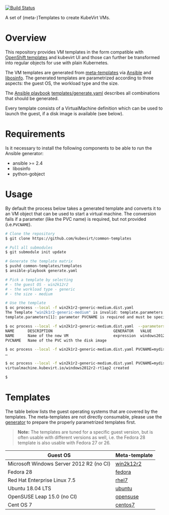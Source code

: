 [![Build Status](https://travis-ci.com/kubevirt/common-templates.svg?branch=master)](https://travis-ci.com/kubevirt/common-templates)

A set of (meta-)Templates to create KubeVirt VMs.

# Overview

This repository provides VM templates in the form compatible with [OpenShift templates](https://docs.okd.io/latest/dev_guide/templates.html) and kubevirt UI and those can further be transformed into regular objects for use with plain Kubernetes.

The VM templates are generated from [meta-templates](templates/templates/) via [Ansible](https://www.ansible.com/) and [libosinfo](https://libosinfo.org/). The generated templates are parametrized according to three aspects: the guest OS, the workload type and the size.

The [Ansible playbook](https://docs.ansible.com/ansible/latest/user_guide/playbooks.html) [templates/generate.yaml](templates/generate.yaml) describes all combinations that should be generated.

Every template consists of a VirtualMachine definition which can be used to launch the guest, if a disk image is available (see below).

# Requirements

Is it necessary to install the following components to be able to run the Ansible generator:

- ansible >= 2.4
- libosinfo
- python-gobject

# Usage

By default the process below takes a generated template and converts it to an VM object that can be used to start a virtual machine.
The conversion fails if a parameter (like the PVC name) is required, but not
provided (i.e.`PVCNAME`).

```bash
# Clone the repository
$ git clone https://github.com/kubevirt/common-templates

# Pull all submodules
$ git submodule init update

# Generate the template matrix
$ pushd common-templates/templates
$ ansible-playbook generate.yaml

# Pick a template by selecting
# - the guest OS - win2k12r2
# - the workload type - generic
# - the size - medium

# Use the template
$ oc process --local -f win2k1r2-generic-medium.dist.yaml
The Template "win2k1r2-generic-medium" is invalid: template.parameters[1]: Required value:
template.parameters[1]: parameter PVCNAME is required and must be specified

$ oc process --local -f win2k1r2-generic-medium.dist.yaml  --parameters
NAME      DESCRIPTION                           GENERATOR   VALUE
NAME      Name of the new VM                    expression  windows2012r2-[a-z0-9]{6}
PVCNAME   Name of the PVC with the disk image

$ oc process --local -f win2k1r2-generic-medium.dist.yaml PVCNAME=mydisk
…

$ oc process --local -f win2k1r2-generic-medium.dist.yaml PVCNAME=mydisk | kubectl apply -f -
virtualmachine.kubevirt.io/windows2012r2-rt1ap2 created

$
```

# Templates

The table below lists the guest operating systems that are covered by the templates. The meta-templates are not directly consumable, please use the [generator](templates/generate.yaml) to prepare the properly parametrized templates first.

> **Note:** The templates are tuned for a specific guest version, but is often
> usable with different versions as well, i.e. the Fedora 28 template is also
> usable with Fedora 27 or 26.

| Guest OS | Meta-template |
|---|---|
| Microsoft Windows Server 2012 R2 (no CI) | [win2k12r2](templates/templates/win2k12r2.tpl.yaml) |
| Fedora 28 | [fedora](templates/templates/fedora.tpl.yaml) |
| Red Hat Enterprise Linux 7.5 | [rhel7](templates/templates/rhel7.tpl.yaml) |
| Ubuntu 18.04 LTS | [ubuntu](templates/templates/ubuntu.tpl.yaml) |
| OpenSUSE Leap 15.0 (no CI) | [opensuse](templates/templates/opensuse.tpl.yaml) |
| Cent OS 7 | [centos7](templates/templates/centos7.tpl.yaml) |
